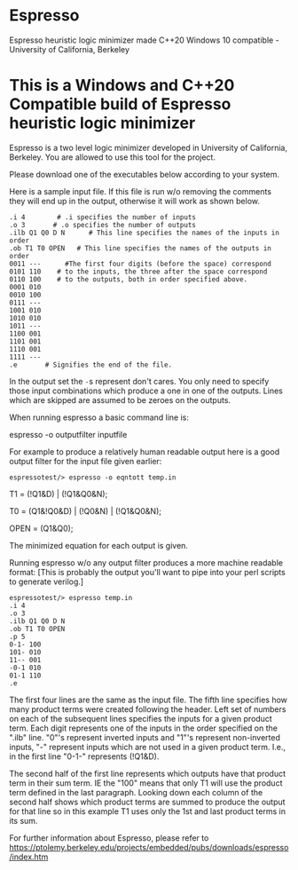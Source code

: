 # Espresso
Espresso heuristic logic minimizer made C++20 Windows 10 compatible - University of California, Berkeley

# This is a Windows and C++20 Compatible build of Espresso heuristic logic minimizer

Espresso is a two level logic minimizer developed in University of California, Berkeley. You are allowed to use this tool for the project.

Please download one of the executables below according to your system.

Here is a sample input file. If this file is run w/o removing the comments they will end up in the output, otherwise it will work as shown below.

```
.i 4        # .i specifies the number of inputs
.o 3       # .o specifies the number of outputs
.ilb Q1 Q0 D N      # This line specifies the names of the inputs in order
.ob T1 T0 OPEN   # This line specifies the names of the outputs in order
0011 ---      #The first four digits (before the space) correspond
0101 110    # to the inputs, the three after the space correspond
0110 100    # to the outputs, both in order specified above.
0001 010
0010 100
0111 ---
1001 010
1010 010
1011 ---
1100 001
1101 001
1110 001
1111 ---
.e       # Signifies the end of the file.
```

In the output set the `-`s represent don't cares. You only need to specify those input combinations which produce a one in one of the outputs. Lines which are skipped are assumed to be zeroes on the outputs.

When running espresso a basic command line is:

espresso -o outputfilter inputfile

For example to produce a relatively human readable output here is a good output filter for the input file given earlier:

```
espressotest/> espresso -o eqntott temp.in
```

T1 = (!Q1&D) | (!Q1&Q0&N);

T0 = (Q1&!Q0&D) | (!Q0&N) | (!Q1&Q0&N);

OPEN = (Q1&Q0);

The minimized equation for each output is given.

Running espresso w/o any output filter produces a more machine readable format: [This is probably the output you'll want to pipe into your perl scripts to generate verilog.]

```
espressotest/> espresso temp.in
.i 4
.o 3
.ilb Q1 Q0 D N
.ob T1 T0 OPEN
.p 5
0-1- 100
101- 010
11-- 001
-0-1 010
01-1 110
.e
```

The first four lines are the same as the input file. The fifth line specifies how many product terms were created following the header. Left set of numbers on each of the subsequent lines specifies the inputs for a given product term. Each digit represents one of the inputs in the order specified on the ".ilb" line. "0"'s represent inverted inputs and "1"'s represent non-inverted inputs, "-" represent inputs which are not used in a given product term. I.e., in the first line "0-1-" represents (!Q1&D).

The second half of the first line represents which outputs have that product term in their sum term. IE the "100" means that only T1 will use the product term defined in the last paragraph. Looking down each column of the second half shows which product terms are summed to produce the output for that line so in this example T1 uses only the 1st and last product terms in its sum.

For further information about Espresso, please refer to https://ptolemy.berkeley.edu/projects/embedded/pubs/downloads/espresso/index.htm 
